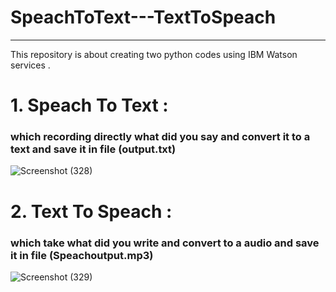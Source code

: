 # SpeachToText---TextToSpeach


***
This repository is about creating two python codes using IBM Watson services  .
# 1. Speach To Text  : 
### which recording directly what did you say and convert it to a text and save it in file (output.txt)
 
 
 
 ![Screenshot (328)](https://user-images.githubusercontent.com/86498365/125707161-68532bfd-48b3-4147-93a2-5759b087cb34.png)

   

# 2. Text To Speach :

### which take what did you write  and convert to a audio and save it in file (Speachoutput.mp3)




![Screenshot (329)](https://user-images.githubusercontent.com/86498365/125707569-495918cb-be64-4d11-85a3-9343553cec88.png)

